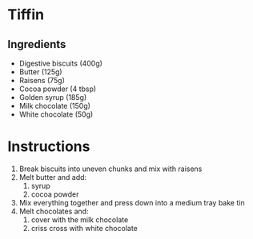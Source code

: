 # Tiffin

## Ingredients

- Digestive biscuits (400g)
- Butter (125g)
- Raisens (75g)
- Cocoa powder (4 tbsp)
- Golden syrup (185g)
- Milk chocolate (150g)
- White chocolate (50g)

# Instructions
1. Break biscuits into uneven chunks and mix with raisens
1. Melt butter and add:
    1. syrup
    1. cocoa powder
1. Mix everything together and press down into a medium tray bake tin
1. Melt chocolates and:
    1. cover with the milk chocolate
    1. criss cross with white chocolate
